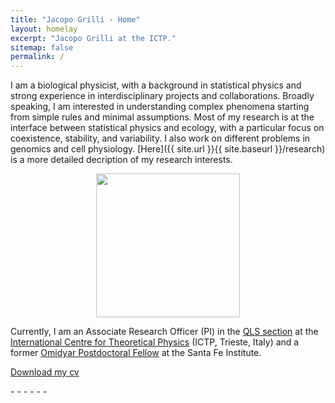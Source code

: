 ```yaml
---
title: "Jacopo Grilli - Home"
layout: homelay
excerpt: "Jacopo Grilli at the ICTP."
sitemap: false
permalink: /
---
```




I am a biological physicist, with a background in statistical physics and strong experience
in interdisciplinary projects and collaborations. Broadly speaking, I am interested in understanding complex phenomena starting from simple rules and minimal assumptions. Most
of my research is at the interface between statistical physics and ecology, with a particular focus on coexistence, stability, and variability. 
I also work on different problems in genomics and cell physiology.
[Here]({{ site.url }}{{ site.baseurl }}/research) is a more detailed decription of my research interests.

<figure align="center">
  <img src="{{ site.url }}{{ site.baseurl }}/images/myface.png" style="width: 230px">
</figure>

Currently, I am an Associate Research Officer (PI) in the <a target="_blank" href="https://www.ictp.it/research/qls/members.aspx">
 QLS section</a>  at the <a target="_blank" href="https://www.ictp.it/about-ictp/mission-history.aspx">
 International Centre for Theoretical Physics</a> (ICTP, Trieste, Italy)
and a former
<a target="_blank" href="https://www.santafe.edu/people/profile/jacopo-grilli">
Omidyar Postdoctoral Fellow</a>
at the Santa Fe Institute.<br>

<!--I graduated in Physics in 2011 at the University of Milan and I obtained a Ph.D in Physics in 2015 at the University of Padova, where I was supervised by-->
<!--<a target="_blank" href="http://www.pd.infn.it/~maritan/">-->
<!--Amos Maritan</a>. In 2015, I moved to the University of Chicago as a Postdoctoral scholar,-->
<!--working in the lab of-->
<!--<a target="_blank" href="http://allesinalab.uchicago.edu/">-->
<!--Stefano Allesina</a>.-->



<a target="_blank" href="{{ site.url }}{{ site.baseurl }}/images/jgrilli_cv.pdf">
<i class="fa fa-file-pdf-o"></i>  Download my cv</a>

<p>
<a target="_blank" href="http://www.researchgate.net/profile/{{ site.resgate_username }}" class="waves-effect waves-teal btn-flat my-researchgate-link" ><i class="ai ai-researchgate"></i> </a> -
<a target="_blank" href="https://www.mendeley.com/profiles/{{ site.mendeley_username }}" class="waves-effect waves-teal btn-flat my-mendeley-link" ><i class="ai ai-mendeley"></i></a> - 
<a target="_blank" href="http://scholar.google.com/citations?user={{ site.scholar_username }}" class="waves-effect waves-teal btn-flat my-google-scholar-link" ><i class="ai ai-google-scholar"></i></a> -
<a target="_blank" href="http://orcid.org/{{ site.orcid_username }}" class="waves-effect waves-teal btn-flat my-orcid-link" ><i class="ai ai-orcid"></i></a> -
<a target="_blank" href="https://publons.com/a/{{ site.publons_username }}" class="waves-effect waves-teal btn-flat my-publons-link" ><i class="ai ai-publons"></i></a> -
<a target="_blank" href="https://twitter.com/{{ site.twitter_username }}" class="waves-effect waves-teal btn-flat my-twitter-link"><i class="fa fa-twitter"></i></a> -
<a target="_blank" href="http://www.linkedin.com/pub/{{ site.linkedin_username }}" class="waves-effect waves-teal btn-flat my-linkedin-link"><i class="fa fa-linkedin"></i></a>
</p>


<br><br>

